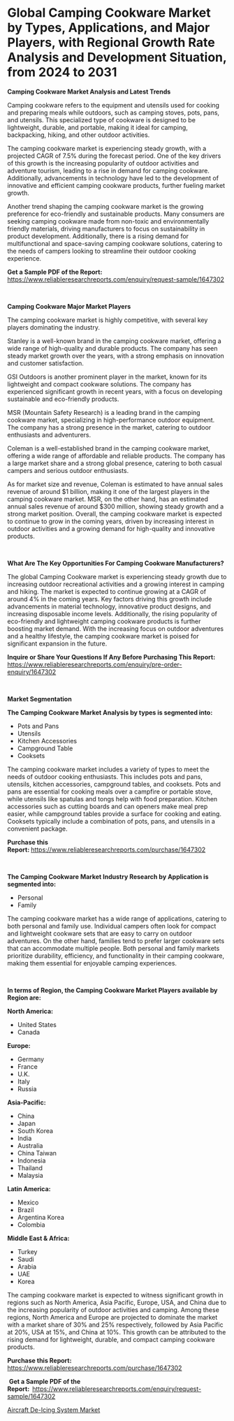 <p><h1>Global Camping Cookware Market by Types, Applications, and Major Players, with Regional Growth Rate Analysis and Development Situation, from 2024 to 2031</h1></p><p><strong>Camping Cookware Market Analysis and Latest Trends</strong></p>
<p><p>Camping cookware refers to the equipment and utensils used for cooking and preparing meals while outdoors, such as camping stoves, pots, pans, and utensils. This specialized type of cookware is designed to be lightweight, durable, and portable, making it ideal for camping, backpacking, hiking, and other outdoor activities.</p><p>The camping cookware market is experiencing steady growth, with a projected CAGR of 7.5% during the forecast period. One of the key drivers of this growth is the increasing popularity of outdoor activities and adventure tourism, leading to a rise in demand for camping cookware. Additionally, advancements in technology have led to the development of innovative and efficient camping cookware products, further fueling market growth.</p><p>Another trend shaping the camping cookware market is the growing preference for eco-friendly and sustainable products. Many consumers are seeking camping cookware made from non-toxic and environmentally friendly materials, driving manufacturers to focus on sustainability in product development. Additionally, there is a rising demand for multifunctional and space-saving camping cookware solutions, catering to the needs of campers looking to streamline their outdoor cooking experience.</p></p>
<p><strong>Get a Sample PDF of the Report:&nbsp;</strong> <a href="https://www.reliableresearchreports.com/enquiry/request-sample/1647302">https://www.reliableresearchreports.com/enquiry/request-sample/1647302</a></p>
<p>&nbsp;</p>
<p><strong>Camping Cookware Major Market Players</strong></p>
<p><p>The camping cookware market is highly competitive, with several key players dominating the industry. </p><p>Stanley is a well-known brand in the camping cookware market, offering a wide range of high-quality and durable products. The company has seen steady market growth over the years, with a strong emphasis on innovation and customer satisfaction. </p><p>GSI Outdoors is another prominent player in the market, known for its lightweight and compact cookware solutions. The company has experienced significant growth in recent years, with a focus on developing sustainable and eco-friendly products. </p><p>MSR (Mountain Safety Research) is a leading brand in the camping cookware market, specializing in high-performance outdoor equipment. The company has a strong presence in the market, catering to outdoor enthusiasts and adventurers. </p><p>Coleman is a well-established brand in the camping cookware market, offering a wide range of affordable and reliable products. The company has a large market share and a strong global presence, catering to both casual campers and serious outdoor enthusiasts. </p><p>As for market size and revenue, Coleman is estimated to have annual sales revenue of around $1 billion, making it one of the largest players in the camping cookware market. MSR, on the other hand, has an estimated annual sales revenue of around $300 million, showing steady growth and a strong market position. Overall, the camping cookware market is expected to continue to grow in the coming years, driven by increasing interest in outdoor activities and a growing demand for high-quality and innovative products.</p></p>
<p>&nbsp;</p>
<p><strong>What Are The Key Opportunities For Camping Cookware Manufacturers?</strong></p>
<p><p>The global Camping Cookware market is experiencing steady growth due to increasing outdoor recreational activities and a growing interest in camping and hiking. The market is expected to continue growing at a CAGR of around 4% in the coming years. Key factors driving this growth include advancements in material technology, innovative product designs, and increasing disposable income levels. Additionally, the rising popularity of eco-friendly and lightweight camping cookware products is further boosting market demand. With the increasing focus on outdoor adventures and a healthy lifestyle, the camping cookware market is poised for significant expansion in the future.</p></p>
<p><strong>Inquire or Share Your Questions If Any Before Purchasing This Report:</strong> <a href="https://www.reliableresearchreports.com/enquiry/pre-order-enquiry/1647302">https://www.reliableresearchreports.com/enquiry/pre-order-enquiry/1647302</a></p>
<p>&nbsp;</p>
<p><strong>Market Segmentation</strong></p>
<p><strong>The Camping Cookware Market Analysis by types is segmented into:</strong></p>
<p><ul><li>Pots and Pans</li><li>Utensils</li><li>Kitchen Accessories</li><li>Campground Table</li><li>Cooksets</li></ul></p>
<p><p>The camping cookware market includes a variety of types to meet the needs of outdoor cooking enthusiasts. This includes pots and pans, utensils, kitchen accessories, campground tables, and cooksets. Pots and pans are essential for cooking meals over a campfire or portable stove, while utensils like spatulas and tongs help with food preparation. Kitchen accessories such as cutting boards and can openers make meal prep easier, while campground tables provide a surface for cooking and eating. Cooksets typically include a combination of pots, pans, and utensils in a convenient package.</p></p>
<p><strong>Purchase this Report:&nbsp;</strong><a href="https://www.reliableresearchreports.com/purchase/1647302">https://www.reliableresearchreports.com/purchase/1647302</a></p>
<p>&nbsp;</p>
<p><strong>The Camping Cookware Market Industry Research by Application is segmented into:</strong></p>
<p><ul><li>Personal</li><li>Family</li></ul></p>
<p><p>The camping cookware market has a wide range of applications, catering to both personal and family use. Individual campers often look for compact and lightweight cookware sets that are easy to carry on outdoor adventures. On the other hand, families tend to prefer larger cookware sets that can accommodate multiple people. Both personal and family markets prioritize durability, efficiency, and functionality in their camping cookware, making them essential for enjoyable camping experiences.</p></p>
<p>&nbsp;</p>
<p><strong>In terms of Region, the Camping Cookware Market Players available by Region are:</strong></p>
<p>
    <p> <strong> North America: </strong>
        <ul>
            <li>United States</li>
            <li>Canada</li>
        </ul>
        </p> 
    <p> <strong> Europe: </strong>
        <ul>
            <li>Germany</li>
            <li>France</li>
            <li>U.K.</li>
            <li>Italy</li>
            <li>Russia</li>
        </ul>
        </p> 
    <p> <strong> Asia-Pacific: </strong>
        <ul>
            <li>China</li>
            <li>Japan</li>
            <li>South Korea</li>
            <li>India</li>
            <li>Australia</li>
            <li>China Taiwan</li>
            <li>Indonesia</li>
            <li>Thailand</li>
            <li>Malaysia</li>
        </ul>
        </p> 
    <p> <strong> Latin America: </strong>
        <ul>
            <li>Mexico</li>
            <li>Brazil</li>
            <li>Argentina Korea</li>
            <li>Colombia</li>
        </ul>
        </p> 
    <p> <strong> Middle East & Africa: </strong>
        <ul>
            <li>Turkey</li>
            <li>Saudi</li>
            <li>Arabia</li>
            <li>UAE</li>
            <li>Korea</li>
        </ul>
    </p>
    </p>
<p><p>The camping cookware market is expected to witness significant growth in regions such as North America, Asia Pacific, Europe, USA, and China due to the increasing popularity of outdoor activities and camping. Among these regions, North America and Europe are projected to dominate the market with a market share of 30% and 25% respectively, followed by Asia Pacific at 20%, USA at 15%, and China at 10%. This growth can be attributed to the rising demand for lightweight, durable, and compact camping cookware products.</p></p>
<p><strong>Purchase this Report: </strong><a href="https://www.reliableresearchreports.com/purchase/1647302">https://www.reliableresearchreports.com/purchase/1647302</a></p>
<p>&nbsp;<strong>Get a Sample PDF of the Report:&nbsp;&nbsp;</strong><a href="https://www.reliableresearchreports.com/enquiry/request-sample/1647302">https://www.reliableresearchreports.com/enquiry/request-sample/1647302</a></p>
<p><strong></strong></p>
<p><p><a href="https://eight-handstand-8fb.notion.site/Aircraft-De-Icing-System-Market-A-Comprehensive-Report-of-its-Market-Share-Growth-Trends-2024-2-b8d9ce789cd846ddb87a835803c505ec">Aircraft De-Icing System Market</a></p></p>